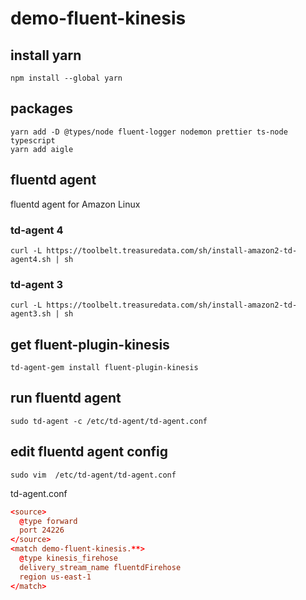 # demo-fluent-kinesis

## install yarn
```
npm install --global yarn
```
## packages
```
yarn add -D @types/node fluent-logger nodemon prettier ts-node typescript
yarn add aigle
```

## fluentd agent
fluentd agent for Amazon Linux
### td-agent 4
```
curl -L https://toolbelt.treasuredata.com/sh/install-amazon2-td-agent4.sh | sh
```
### td-agent 3
```
curl -L https://toolbelt.treasuredata.com/sh/install-amazon2-td-agent3.sh | sh
```

## get fluent-plugin-kinesis
```
td-agent-gem install fluent-plugin-kinesis
```

## run fluentd agent
```
sudo td-agent -c /etc/td-agent/td-agent.conf
```

## edit fluentd agent config
```
sudo vim  /etc/td-agent/td-agent.conf
```

td-agent.conf
```td-agent.conf
<source>
  @type forward
  port 24226
</source>
<match demo-fluent-kinesis.**>
  @type kinesis_firehose
  delivery_stream_name fluentdFirehose 
  region us-east-1
</match>
```


